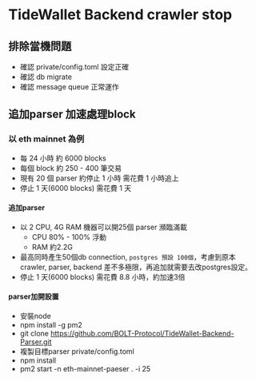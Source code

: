 # TideWallet Backend crawler stop

## 排除當機問題
- 確認 private/config.toml 設定正確
- 確認 db migrate
- 確認 message queue 正常運作

## 追加parser 加速處理block

### 以 eth mainnet 為例
- 每 24 小時 約 6000 blocks
- 每個 block 約 250 - 400 筆交易
- 現有 20 個 parser 約停止 1 小時 需花費 1 小時追上
- 停止 1 天(6000 blocks) 需花費 1 天

#### 追加parser
- 以 2 CPU, 4G RAM 機器可以開25個 parser 瀕臨滿載
  - CPU 80% - 100% 浮動
  - RAM 約2.2G
- 最高同時產生50個db connection, `postgres 預設 100個`，考慮到原本 crawler,  parser, backend 差不多極限，再追加就需要去改postgres設定。
- 停止 1 天(6000 blocks) 需花費 8.8 小時，約加速3倍

#### parser加開設置
- 安裝node
- npm install -g pm2
- git clone https://github.com/BOLT-Protocol/TideWallet-Backend-Parser.git
- 複製目標parser private/config.toml
- npm install
- pm2 start -n eth-mainnet-paeser . -i 25